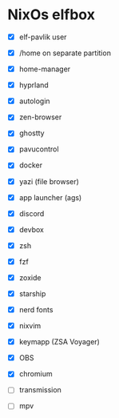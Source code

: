 # NixOs elfbox

* [x] elf-pavlik user
* [x] /home on separate partition
* [x] home-manager
* [x] hyprland
* [x] autologin
* [x] zen-browser
* [x] ghostty
* [x] pavucontrol
* [x] docker
* [x] yazi (file browser)
* [x] app launcher (ags)
* [x] discord
* [x] devbox
* [x] zsh
* [x] fzf
* [x] zoxide
* [x] starship
* [x] nerd fonts
* [x] nixvim
* [x] keymapp (ZSA Voyager)
* [x] OBS
* [x] chromium
* [ ] transmission
* [ ] mpv

